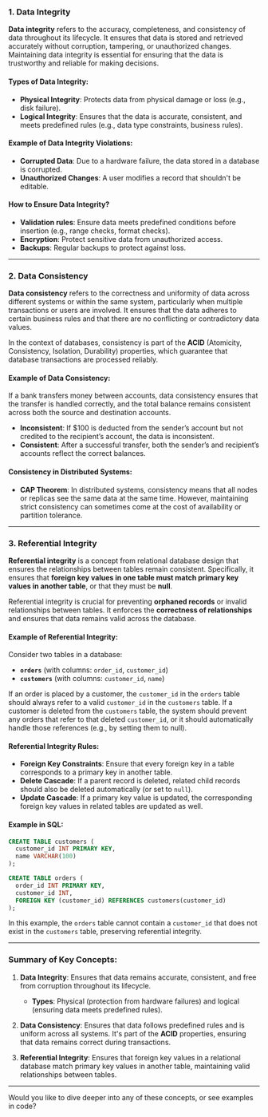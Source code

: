 ### **1. Data Integrity**

**Data integrity** refers to the accuracy, completeness, and consistency of data throughout its lifecycle. It ensures that data is stored and retrieved accurately without corruption, tampering, or unauthorized changes. Maintaining data integrity is essential for ensuring that the data is trustworthy and reliable for making decisions.

#### **Types of Data Integrity:**

- **Physical Integrity**: Protects data from physical damage or loss (e.g., disk failure).
- **Logical Integrity**: Ensures that the data is accurate, consistent, and meets predefined rules (e.g., data type constraints, business rules).

#### **Example of Data Integrity Violations:**

- **Corrupted Data**: Due to a hardware failure, the data stored in a database is corrupted.
- **Unauthorized Changes**: A user modifies a record that shouldn't be editable.

#### **How to Ensure Data Integrity?**

- **Validation rules**: Ensure data meets predefined conditions before insertion (e.g., range checks, format checks).
- **Encryption**: Protect sensitive data from unauthorized access.
- **Backups**: Regular backups to protect against loss.

---

### **2. Data Consistency**

**Data consistency** refers to the correctness and uniformity of data across different systems or within the same system, particularly when multiple transactions or users are involved. It ensures that the data adheres to certain business rules and that there are no conflicting or contradictory data values.

In the context of databases, consistency is part of the **ACID** (Atomicity, Consistency, Isolation, Durability) properties, which guarantee that database transactions are processed reliably.

#### **Example of Data Consistency:**

If a bank transfers money between accounts, data consistency ensures that the transfer is handled correctly, and the total balance remains consistent across both the source and destination accounts.

- **Inconsistent**: If $100 is deducted from the sender’s account but not credited to the recipient’s account, the data is inconsistent.
- **Consistent**: After a successful transfer, both the sender’s and recipient’s accounts reflect the correct balances.

#### **Consistency in Distributed Systems**:

- **CAP Theorem**: In distributed systems, consistency means that all nodes or replicas see the same data at the same time. However, maintaining strict consistency can sometimes come at the cost of availability or partition tolerance.

---

### **3. Referential Integrity**

**Referential integrity** is a concept from relational database design that ensures the relationships between tables remain consistent. Specifically, it ensures that **foreign key values in one table must match primary key values in another table**, or that they must be **null**.

Referential integrity is crucial for preventing **orphaned records** or invalid relationships between tables. It enforces the **correctness of relationships** and ensures that data remains valid across the database.

#### **Example of Referential Integrity:**

Consider two tables in a database:

- **`orders`** (with columns: `order_id`, `customer_id`)
- **`customers`** (with columns: `customer_id`, `name`)

If an order is placed by a customer, the `customer_id` in the `orders` table should always refer to a valid `customer_id` in the `customers` table. If a customer is deleted from the `customers` table, the system should prevent any orders that refer to that deleted `customer_id`, or it should automatically handle those references (e.g., by setting them to null).

#### **Referential Integrity Rules**:

- **Foreign Key Constraints**: Ensure that every foreign key in a table corresponds to a primary key in another table.
- **Delete Cascade**: If a parent record is deleted, related child records should also be deleted automatically (or set to `null`).
- **Update Cascade**: If a primary key value is updated, the corresponding foreign key values in related tables are updated as well.

#### **Example in SQL:**

```sql
CREATE TABLE customers (
  customer_id INT PRIMARY KEY,
  name VARCHAR(100)
);

CREATE TABLE orders (
  order_id INT PRIMARY KEY,
  customer_id INT,
  FOREIGN KEY (customer_id) REFERENCES customers(customer_id)
);
```

In this example, the `orders` table cannot contain a `customer_id` that does not exist in the `customers` table, preserving referential integrity.

---

### **Summary of Key Concepts:**

1. **Data Integrity**: Ensures that data remains accurate, consistent, and free from corruption throughout its lifecycle.

   - **Types**: Physical (protection from hardware failures) and logical (ensuring data meets predefined rules).

2. **Data Consistency**: Ensures that data follows predefined rules and is uniform across all systems. It's part of the **ACID** properties, ensuring that data remains correct during transactions.

3. **Referential Integrity**: Ensures that foreign key values in a relational database match primary key values in another table, maintaining valid relationships between tables.

---

Would you like to dive deeper into any of these concepts, or see examples in code?
